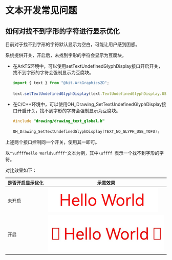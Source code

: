 # 文本开发常见问题

<!--Kit: ArkGraphics 2D-->
<!--Subsystem: Graphics-->
<!--Owner: @oh_wangxk; @gmiao522; @Lem0nC-->
<!--Designer: @liumingxiang-->
<!--Tester: @yhl0101-->
<!--Adviser: @ge-yafang-->

## 如何对找不到字形的字符进行显示优化

目前对于找不到字形的字符默认显示为空白，可能让用户感到困惑。

系统提供开关，开启后，未找到字形的字符会显示为豆腐块。

- 在ArkTS环境中，可以使用setTextUndefinedGlyphDisplay接口开启开关，找不到字形的字符会强制显示为豆腐块。

  ```ts
  import { text } from "@kit.ArkGraphics2D";

  text.setTextUndefinedGlyphDisplay(text.TextUndefinedGlyphDisplay.USE_TOFU);
  ```

  

- 在C/C++环境中，可以使用OH_Drawing_SetTextUndefinedGlyphDisplay接口开启开关，找不到字形的字符会强制显示为豆腐块。

  ```c
  #include "drawing/drawing_text_global.h"

  OH_Drawing_SetTextUndefinedGlyphDisplay(TEXT_NO_GLYPH_USE_TOFU);
  ```


上述两个接口控制同一个开关，使用其一即可。

以`"\uffffHello World\uffff"`文本为例，其中`\uffff `表示一个找不到字形的字符。

对比效果如下：

| 是否开启显示优化 | 示意效果                                                     |
| ---------------- | ------------------------------------------------------------ |
| 未开启           | ![zh-cn_image_undefined_off_ts](figures/zh-cn_image_undefined_off_ts.png) |
| 开启             | ![zh-cn_image_undefined_on_ts](figures/zh-cn_image_undefined_on_ts.png) |